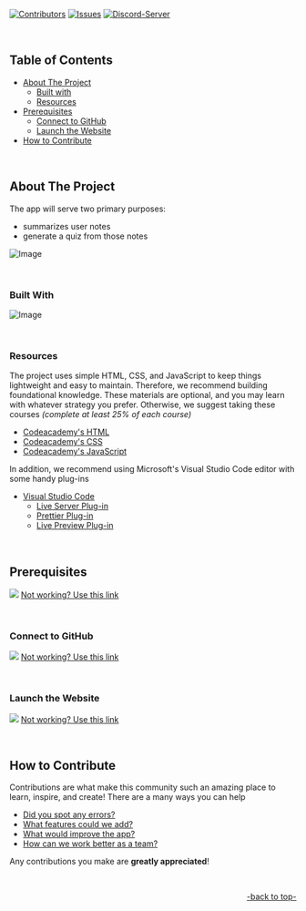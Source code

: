 <a name="readme-top"></a>


[![Contributors][contributors-shield]][contributors-url]
[![Issues][issues-shield]][issues-url]
[![Discord-Server][discord-shield]][discord-url]


<!-- Logo -->
<br />

<!-- shortcuts -->
## Table of Contents
- [ About The Project](#about-the-project)
  - [ Built with](#built-with)
  - [ Resources](#resources)
- [ Prerequisites](#prerequisites)
  - [ Connect to GitHub](#connect-to-github)
  - [ Launch the Website](#launch-the-website)
- [ How to Contribute](#how-to-contribute)

<br>


## About The Project

The app will serve two primary purposes: 
  - summarizes user notes
  - generate a quiz from those notes

![Image](https://github.com/STEM-E-Youth-Career-Development-Program/app-7/assets/154091778/8b945447-424d-4575-b09b-f560b043c25c)

<br>

### Built With

![Image](https://github.com/STEM-E-Youth-Career-Development-Program/app-7/assets/154091778/aa59839b-1c17-4c06-bf96-6eafebb2f35e)

<br>

### Resources

The project uses simple HTML, CSS, and JavaScript to keep things lightweight and easy to maintain. Therefore, we recommend building foundational knowledge. These materials are optional, and you may learn with whatever strategy you prefer. Otherwise, we suggest taking these courses *(complete at least 25% of each course)*

  - [Codeacademy's HTML](https://www.codecademy.com/learn/learn-html)
  - [Codeacademy's CSS](https://www.codecademy.com/learn/learn-css)
  - [Codeacademy's JavaScript](https://www.codecademy.com/enrolled/courses/introduction-to-javascript)

In addition, we recommend using Microsoft's Visual Studio Code editor with some handy plug-ins

  - [Visual Studio Code](https://code.visualstudio.com)
    - [Live Server Plug-in](https://marketplace.visualstudio.com/items?itemName=ritwickdey.LiveServer)
    - [Prettier Plug-in](https://marketplace.visualstudio.com/items?itemName=esbenp.prettier-vscode)
    - [Live Preview Plug-in](https://marketplace.visualstudio.com/items?itemName=ms-vscode.live-server)

<br>


## Prerequisites

[<img src="https://github.com/STEM-E-Youth-Career-Development-Program/app-7/assets/154091778/590c3ffd-efed-49af-a959-78042868db41">](https://youtu.be/GCCUwvlbDQ8)
[Not working? Use this link](https://youtu.be/GCCUwvlbDQ8)


<br>


### Connect to GitHub

[<img src="https://github.com/STEM-E-Youth-Career-Development-Program/app-7/assets/154091778/415bdbfe-cdb5-4163-9f59-cd98e6705bf4">](https://youtu.be/Br9dBeiTdIU)
[Not working? Use this link](https://youtu.be/Br9dBeiTdIU)

<br>

### Launch the Website

[<img src="https://github.com/STEM-E-Youth-Career-Development-Program/app-7/assets/154091778/09b34ca0-95f8-42fd-82cc-6d3af31d3589">](https://youtu.be/9zteNOpoi-k)
[Not working? Use this link](https://youtu.be/9zteNOpoi-k)

<br>


## How to Contribute

Contributions are what make this community such an amazing place to learn, inspire, and create! There are a many ways you can help

- [Did you spot any errors?](https://github.com/STEM-E-Youth-Career-Development-Program/app-7/issues/new)
- [What features could we add?](https://github.com/STEM-E-Youth-Career-Development-Program/app-7/issues/new)
- [What would improve the app?](https://github.com/STEM-E-Youth-Career-Development-Program/app-7/issues/new) 
- [How can we work better as a team?](https://github.com/STEM-E-Youth-Career-Development-Program/app-7/issues/new)

Any contributions you make are **greatly appreciated**! 

<br>
<p align="right"><a href="#readme-top">-back to top-</a></p>


<!-- Links -->
[contributors-shield]: https://img.shields.io/github/contributors/STEM-E-Youth-Career-Development-Program/app-7.svg?style=for-the-badge

[contributors-url]: https://github.com/STEM-E-Youth-Career-Development-Program/app-7/graphs/contributors

[issues-shield]: https://img.shields.io/github/issues/STEM-E-Youth-Career-Development-Program/app-7.svg?style=for-the-badge
[issues-url]: https://github.com/STEM-E-Youth-Career-Development-Program/app-7/issues

[discord-shield]: https://img.shields.io/badge/dynamic/json?url=https%3A%2F%2Fdiscord.com%2Fapi%2Finvites%2FNKDkE52HhH%3Fwith_counts%3Dtrue&query=%24.approximate_presence_count&suffix=%20Online&style=for-the-badge&logo=Discord&logoColor=white&label=Discord&color=%235864f4

[discord-url]: https://discord.gg/2EuA82Xayg
